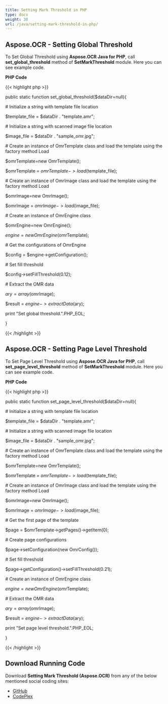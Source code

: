 ```yaml
---
title: Setting Mark Threshold in PHP
type: docs
weight: 30
url: /java/setting-mark-threshold-in-php/
---
```


## **Aspose.OCR - Setting Global Threshold**
To Set Global Threshold using **Aspose.OCR Java for PHP**, call **set_global_threshold** method of **SetMarkThreshold** module. Here you can see example code.

**PHP Code**

{{< highlight php >}}

 public static function set_global_threshold($dataDir=null){

\# Initialize a string with template file location

$template_file = $dataDir . "template.amr";

\# Initialize a string with scanned image file location

$image_file = $dataDir . "sample_omr.jpg";

\# Create an instance of OmrTemplate class and load the template using the factory method Load

$omrTemplate=new OmrTemplate();

$omrTemplate = $omrTemplate->load($template_file);

\# Create an instance of OmrImage class and load the template using the factory method Load

$omrImage=new OmrImage();

$omrImage = $omrImage->load($image_file);

\# Create an instance of OmrEngine class

$omrEngine=new OmrEngine();

$engine = new OmrEngine($omrTemplate);

\# Get the configurations of OmrEngine

$config = $engine->getConfiguration();

\# Set fill threshold

$config->setFillThreshold(0.12);

\# Extract the OMR data

$ary=array($omrImage);

$result = $engine->extractData($ary);

print "Set global threshold.".PHP_EOL;

}

{{< /highlight >}}
## **Aspose.OCR - Setting Page Level Threshold**
To Set Page Level Threshold using **Aspose.OCR Java for PHP**, call **set_page_level_threshold** method of **SetMarkThreshold** module. Here you can see example code.

**PHP Code**

{{< highlight php >}}

 public static function set_page_level_threshold($dataDir=null){

\# Initialize a string with template file location

$template_file = $dataDir . "template.amr";

\# Initialize a string with scanned image file location

$image_file = $dataDir . "sample_omr.jpg";

\# Create an instance of OmrTemplate class and load the template using the factory method Load

$omrTemplate=new OmrTemplate();

$omrTemplate = $omrTemplate->load($template_file);

\# Create an instance of OmrImage class and load the template using the factory method Load

$omrImage=new OmrImage();

$omrImage = $omrImage->load($image_file);

\# Get the first page of the template

$page = $omrTemplate->getPages()->getItem(0);

\# Create page configurations

$page->setConfiguration(new OmrConfig());

\# Set fill threshold

$page->getConfiguration()->setFillThreshold(0.21);

\# Create an instance of OmrEngine class

$engine = new OmrEngine($omrTemplate);

\# Extract the OMR data

$ary=array($omrImage);

$result = $engine->extractData($ary);

print "Set page level threshold.".PHP_EOL;

}

{{< /highlight >}}
## **Download Running Code**
Download **Setting Mark Threshold (Aspose.OCR)** from any of the below mentioned social coding sites:

- [GitHub](https://github.com/aspose-ocr/Aspose.OCR-for-Java/blob/master/Plugins/Aspose_OCR_Java_for_PHP/src/aspose/ocr/WorkingWithOMR/SetMarkThreshold.php)
- [CodePlex](https://asposeocrjavaphp.codeplex.com/SourceControl/latest#src/aspose/ocr/WorkingWithOMR/SetMarkThreshold.php)
